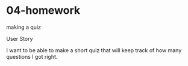 # 04-homework
making a quiz

User Story

I want to be able to make a short quiz that will keep track of how many questions I got right. 

